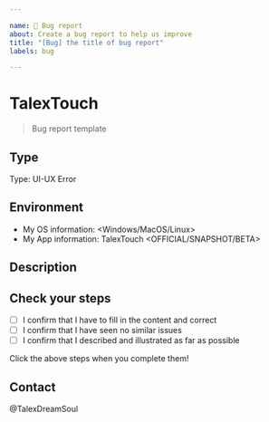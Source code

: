 ```yaml
---

name: 🐞 Bug report
about: Create a bug report to help us improve
title: "[Bug] the title of bug report"
labels: bug

---
```


# TalexTouch

> Bug report template
<!-- Thank you for reporting! -->

## Type

<!-- Select which type best matches your bug -->

<!-- - Logic Error
- UI-UX Error (Layouts and others)
- Animation Error
- Performance Error
- Safety Error
- Test not full-covered
- OS Error
- Dependencies Error
- File Error
- Api Error
- Logic Error
- Other error -->

Type: UI-UX Error

## Environment

<!-- Please provide your information! -->
<!-- We don't accept dev-version bug reports! If you meet, please give us a PR instead! -->

- My OS information: <Windows/MacOS/Linux> <Version>
- My App information: TalexTouch <version> <OFFICIAL/SNAPSHOT/BETA>

## Description

<!-- Please insert your description here and provide especially info about the "what" this report is about -->

<!-- Try to give a whole step about how to repeat it! -->

## Check your steps

- [ ] I confirm that I have to fill in the content and correct
- [ ] I confirm that I have seen no similar issues
- [ ] I confirm that I described and illustrated as far as possible

Click the above steps when you complete them!

## Contact

<!-- We use this just to ensure our engineers can receive it, and assist you in finding more developers to solve this as soon as possible! -->

@TalexDreamSoul

<!-- However, we only have one developer so far! -->
